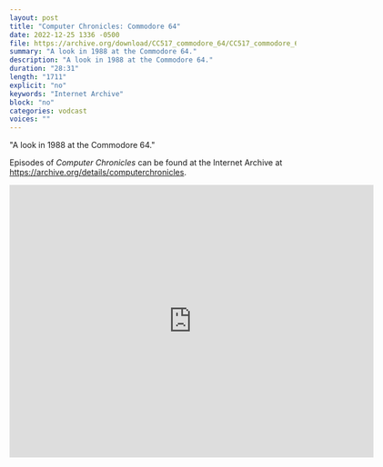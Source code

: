 ```yaml
---
layout: post
title: "Computer Chronicles: Commodore 64"
date: 2022-12-25 1336 -0500
file: https://archive.org/download/CC517_commodore_64/CC517_commodore_64_512kb.mp4
summary: "A look in 1988 at the Commodore 64."
description: "A look in 1988 at the Commodore 64."
duration: "28:31"
length: "1711"
explicit: "no" 
keywords: "Internet Archive"
block: "no" 
categories: vodcast
voices: ""
---
```


"A look in 1988 at the Commodore 64."

Episodes of *Computer Chronicles* can be found at the Internet Archive at <https://archive.org/details/computerchronicles>.

<iframe src="https://archive.org/embed/CC517_commodore_64" width="640" height="480" frameborder="0" webkitallowfullscreen="true" mozallowfullscreen="true" allowfullscreen></iframe>
